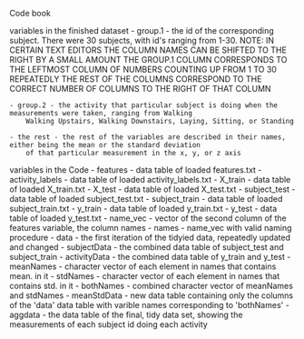 Code book

variables in the finished dataset
	- group.1 - the id of the corresponding subject. There were 30 subjects, with id's ranging from 1-30.
		NOTE: IN CERTAIN TEXT EDITORS THE COLUMN NAMES CAN BE SHIFTED TO THE RIGHT BY A SMALL AMOUNT
		THE GROUP.1 COLUMN CORRESPONDS TO THE LEFTMOST COLUMN OF NUMBERS COUNTING UP FROM 1 TO 30 REPEATEDLY
		THE REST OF THE COLUMNS CORRESPOND TO THE CORRECT NUMBER OF COLUMNS TO THE RIGHT OF THAT COLUMN
	
	- group.2 - the activity that particular subject is doing when the measurements were taken, ranging from Walking
		Walking Upstairs, Walking Downstairs, Laying, Sitting, or Standing
	
	- the rest - the rest of the variables are described in their names, either being the mean or the standard deviation
		of that particular measurement in the x, y, or z axis

variables in the Code
		- features - data table of loaded features.txt
		- activity_labels - data table of loaded activity_labels.txt
		- X_train - data table of loaded X_train.txt
		- X_test - data table of loaded X_test.txt
		- subject_test - data table of loaded subject_test.txt
		- subject_train - data table of loaded subject_train.txt
		- y_train - data table of loaded y_train.txt
		- y_test - data table of loaded y_test.txt
		- name_vec - vector of the second column of the features variable, the column names
		- names - name_vec with valid naming procedure
		- data - the first iteration of the tidyied data, repeatedly updated and changed
		- subjectData - the combined data table of subject_test and subject_train
		- activityData - the combined data table of y_train and y_test
		- meanNames - character vector of each element in names that contains mean. in it
		- stdNames - character vector of each element in names that contains std. in it
		- bothNames - combined character vector of meanNames and stdNames
		- meanStdData - new data table containing only the columns of the 'data' data table with 
			varible names corresponding to 'bothNames'
		- aggdata - the data table of the final, tidy data set, showing the measurements of each
			subject id doing each activity